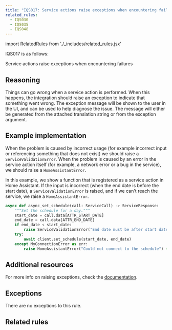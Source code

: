 ```yaml
---
title: "IQS017: Service actions raise exceptions when encountering failures"
related_rules:
  - IQS030
  - IQS035
  - IQS048
---
```

import RelatedRules from './_includes/related_rules.jsx'

IQS017 is as follows:

Service actions raise exceptions when encountering failures

## Reasoning

Things can go wrong when a service action is performed.
When this happens, the integration should raise an exception to indicate that something went wrong.
The exception message will be shown to the user in the UI, and can be used to help diagnose the issue.
The message will either be generated from the attached translation string or from the exception argument.

## Example implementation

When the problem is caused by incorrect usage (for example incorrect input or referencing something that does not exist) we should raise a `ServiceValidationError`.
When the problem is caused by an error in the service action itself (for example, a network error or a bug in the service), we should raise a `HomeAssistantError`.

In this example, we show a function that is registered as a service action in Home Assistant.
If the input is incorrect (when the end date is before the start date), a `ServiceValidationError` is raised, and if we can't reach the service, we raise a `HomeAssistantError`.

```python
async def async_set_schedule(call: ServiceCall) -> ServiceResponse:
    """Set the schedule for a day."""
    start_date = call.data[ATTR_START_DATE]
    end_date = call.data[ATTR_END_DATE]
    if end_date < start_date:
        raise ServiceValidationError("End date must be after start date")
    try:
        await client.set_schedule(start_date, end_date)
    except MyConnectionError as err:
        raise HomeAssistantError("Could not connect to the schedule") from err
```

## Additional resources

For more info on raising exceptions, check the [documentation](../../platform/raising_exceptions).

## Exceptions

There are no exceptions to this rule.

## Related rules

<RelatedRules relatedRules={frontMatter.related_rules}></RelatedRules>